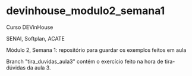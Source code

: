 # devinhouse_modulo2_semana1
Curso DEVinHouse

SENAI, Softplan, ACATE

Módulo 2, Semana 1: repositório para guardar os exemplos feitos em aula

Branch "tira_duvidas_aula3" contém o exercício feito na hora de tira-dúvidas da aula 3.